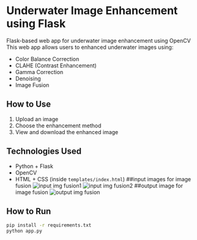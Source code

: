 # Underwater Image Enhancement using Flask
Flask-based web app for underwater image enhancement using OpenCV
This web app allows users to enhanced underwater images using:
- Color Balance Correction
- CLAHE (Contrast Enhancement)
- Gamma Correction
- Denoising
- Image Fusion

## How to Use
1. Upload an image
2. Choose the enhancement method
3. View and download the enhanced image

## Technologies Used
- Python + Flask
- OpenCV
- HTML + CSS (inside `templates/index.html`)
##input images for image fusion
![input img fusion1](https://github.com/user-attachments/assets/d7437e3c-95e0-45f4-8787-4f0d7e0a6961)
![input img fusion2](https://github.com/user-attachments/assets/a2ce38c4-6ff2-4180-a248-e87c26dac536)
##output image for image fusion
![output img fusion](https://github.com/user-attachments/assets/a994fdc6-9247-4d7c-aa87-19cee8b64965)

## How to Run
```bash
pip install -r requirements.txt
python app.py
